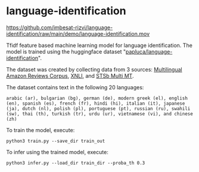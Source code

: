 # language-identification

https://github.com/imbesat-rizvi/language-identification/raw/main/demo/language-identification.mov

Tfidf feature based machine learning model for language identification. The model is trained using the huggingface dataset "[papluca/language-identification](https://huggingface.co/datasets/papluca/language-identification)". 

The dataset was created by collecting data from 3 sources: [Multilingual Amazon Reviews Corpus](https://huggingface.co/datasets/amazon_reviews_multi), [XNLI](https://huggingface.co/datasets/xnli), and [STSb Multi MT](https://huggingface.co/datasets/stsb_multi_mt).

The dataset contains text in the following 20 languages:

`
arabic (ar), bulgarian (bg), german (de), modern greek (el), english (en), spanish (es), french (fr), hindi (hi), italian (it), japanese (ja), dutch (nl), polish (pl), portuguese (pt), russian (ru), swahili (sw), thai (th), turkish (tr), urdu (ur), vietnamese (vi), and chinese (zh)
`

To train the model, execute:
```
python3 train.py --save_dir train_out
```

To infer using the trained model, execute:
```
python3 infer.py --load_dir train_dir --proba_th 0.3
```